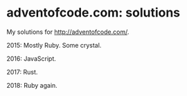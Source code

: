 # adventofcode.com: solutions
My solutions for http://adventofcode.com/.

2015: Mostly Ruby. Some crystal.

2016: JavaScript.

2017: Rust.

2018: Ruby again.

